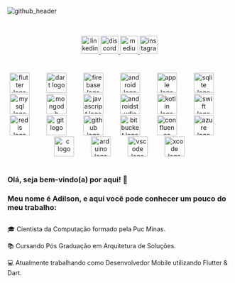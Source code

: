 ![github_header](https://github.com/adilsonjuniordev/adilsonjuniordev/assets/39710307/76c6adf6-f9d3-4012-b134-461a3b477698)

<!---
<div style="display: inline_block; pointer-events: none;"><br>
  <a href="#">
    <img align="center" alt="Flutter" src="https://img.shields.io/badge/Flutter-02569B?style=for-the-badge&logo=flutter&logoColor=white">
    <img align="center" alt="Dart"src="https://img.shields.io/badge/Dart-0175C2?style=for-the-badge&logo=dart&logoColor=white">
    <img align="center" alt="C" src="https://img.shields.io/badge/C-00599C?style=for-the-badge&logo=c&logoColor=white">
    <img align="center" alt="Kotlin" src="https://img.shields.io/badge/Kotlin-0095D5?&style=for-the-badge&logo=kotlin&logoColor=white">
    <img align="center" alt="Javascript" src="https://img.shields.io/badge/JavaScript-F7DF1E?style=for-the-badge&logo=javascript&logoColor=black">
    <img align="center" alt="HTML" src="https://img.shields.io/badge/HTML-239120?style=for-the-badge&logo=html5&logoColor=white">
    <img align="center" alt="CSS" src="https://img.shields.io/badge/CSS-239120?&style=for-the-badge&logo=css3&logoColor=white">
    <img align="center" alt="SqLite" src="https://img.shields.io/badge/SQLite-07405E?style=for-the-badge&logo=sqlite&logoColor=white">
    <img align="center" alt="MySql" src="https://img.shields.io/badge/MySQL-00000F?style=for-the-badge&logo=mysql&logoColor=white">
</div>
</a>
--><br clear="both">

<br clear="both">

<div align="center">
  <a href="https://www.linkedin.com/in/adilsonjuniordev/" target="_blank">
    <img src="https://img.shields.io/static/v1?message=LinkedIn&logo=linkedin&label=&color=0077B5&logoColor=white&labelColor=&style=flat" height="40" alt="linkedin logo"  />
  </a>
  <a href="https://discord.com/users/581869683381239811" target="_blank">
    <img src="https://img.shields.io/static/v1?message=Discord&logo=discord&label=&color=7289DA&logoColor=white&labelColor=&style=flat" height="40" alt="discord logo"  />
  </a>
  <a href="https://medium.com/@adilson-junior" target="_blank">
    <img src="https://img.shields.io/static/v1?message=Medium&logo=medium&label=&color=555d50&logoColor=white&labelColor=&style=flat" height="40" alt="medium logo"  />
  </a>
  <a href="https://www.instagram.com/juninhobacker10/" target="_blank">
    <img src="https://img.shields.io/static/v1?message=Instagram&logo=instagram&label=&color=E4405F&logoColor=white&labelColor=&style=flat" height="40" alt="instagram logo"  />
  </a>
</div>

###

<br clear="both">

<div align="center">
  <img src="https://cdn.jsdelivr.net/gh/devicons/devicon/icons/flutter/flutter-original.svg" height="45" alt="flutter logo"  />
  <img width="30" />
  <img src="https://cdn.jsdelivr.net/gh/devicons/devicon/icons/dart/dart-plain-wordmark.svg" height="45" alt="dart logo"  />
  <img width="30" />
  <img src="https://cdn.jsdelivr.net/gh/devicons/devicon/icons/firebase/firebase-plain-wordmark.svg" height="45" alt="firebase logo"  />
  <img width="30" />
  <img src="https://cdn.jsdelivr.net/gh/devicons/devicon/icons/android/android-plain-wordmark.svg" height="45" alt="android logo"  />
  <img width="30" />
  <img src="https://cdn.jsdelivr.net/gh/devicons/devicon/icons/apple/apple-original.svg" height="45" alt="apple logo"  />
  <img width="30" />
  <img src="https://cdn.jsdelivr.net/gh/devicons/devicon/icons/sqlite/sqlite-original.svg" height="45" alt="sqlite logo"  />
  <img width="30" />
  <img src="https://cdn.jsdelivr.net/gh/devicons/devicon/icons/mysql/mysql-plain-wordmark.svg" height="45" alt="mysql logo"  />
  <img width="30" />
  <img src="https://cdn.jsdelivr.net/gh/devicons/devicon/icons/mongodb/mongodb-plain-wordmark.svg" height="45" alt="mongodb logo"  />
  <img width="30" />
  <img src="https://skillicons.dev/icons?i=js" height="45" alt="javascript logo"  />
  <img width="30" />
  <img src="https://cdn.jsdelivr.net/gh/devicons/devicon/icons/androidstudio/androidstudio-plain-wordmark.svg" height="45" alt="androidstudio logo"  />
  <img width="30" />
  <img src="https://cdn.jsdelivr.net/gh/devicons/devicon/icons/kotlin/kotlin-plain-wordmark.svg" height="45" alt="kotlin logo"  />
  <img width="30" />
  <img src="https://cdn.jsdelivr.net/gh/devicons/devicon/icons/swift/swift-original.svg" height="45" alt="swift logo"  />
  <img width="30" />
  <img src="https://cdn.jsdelivr.net/gh/devicons/devicon/icons/redis/redis-plain-wordmark.svg" height="45" alt="redis logo"  />
  <img width="30" />
  <img src="https://cdn.jsdelivr.net/gh/devicons/devicon/icons/git/git-plain-wordmark.svg" height="45" alt="git logo"  />
  <img width="30" />
  <img src="https://cdn.jsdelivr.net/gh/devicons/devicon/icons/github/github-original-wordmark.svg" height="45" alt="github logo"  />
  <img width="30" />
  <img src="https://cdn.jsdelivr.net/gh/devicons/devicon/icons/bitbucket/bitbucket-original-wordmark.svg" height="45" alt="bitbucket logo"  />
  <img width="30" />
  <img src="https://cdn.jsdelivr.net/gh/devicons/devicon/icons/confluence/confluence-original-wordmark.svg" height="45" alt="confluence logo"  />
  <img width="30" />
  <img src="https://cdn.jsdelivr.net/gh/devicons/devicon/icons/azure/azure-original-wordmark.svg" height="45" alt="azure logo"  />
  <img width="30" />
  <img src="https://cdn.jsdelivr.net/gh/devicons/devicon/icons/c/c-plain.svg" height="45" alt="c logo"  />
  <img width="30" />
  <img src="https://cdn.jsdelivr.net/gh/devicons/devicon/icons/arduino/arduino-original-wordmark.svg" height="45" alt="arduino logo"  />
  <img width="30" />
  <img src="https://cdn.jsdelivr.net/gh/devicons/devicon/icons/vscode/vscode-original-wordmark.svg" height="45" alt="vscode logo"  />
  <img width="30" />
  <img src="https://cdn.jsdelivr.net/gh/devicons/devicon/icons/xcode/xcode-original.svg" height="45" alt="xcode logo"  />
</div>

###

#

### Olá, seja bem-vindo(a) por aqui! 👋
### Meu nome é Adilson, e aqui você pode conhecer um pouco do meu trabalho:
##
🎓 Cientista da Computação formado pela Puc Minas.

📚 Cursando Pós Graduação em Arquitetura de Soluções.

💻 Atualmente trabalhando como Desenvolvedor Mobile utilizando Flutter & Dart.

